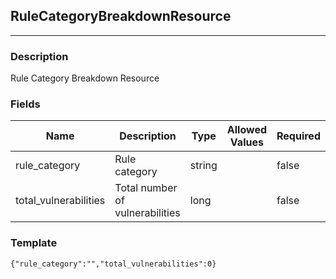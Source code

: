 ## RuleCategoryBreakdownResource
---
### Description
Rule Category Breakdown Resource
### Fields
| Name | Description | Type | Allowed Values | Required |
| ---- | ----------- | ---- | -------------- | -------- |
| rule_category | Rule category | string |  | false |
| total_vulnerabilities | Total number of vulnerabilities | long |  | false |
### Template
```
{"rule_category":"","total_vulnerabilities":0}
```
